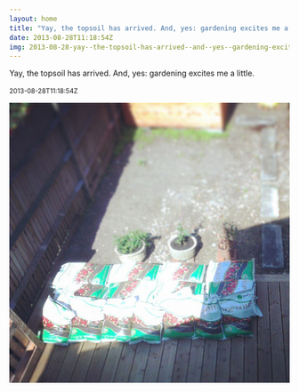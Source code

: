 ```yaml
---
layout: home
title: "Yay, the topsoil has arrived. And, yes: gardening excites me a little."
date: 2013-08-28T11:18:54Z
img: 2013-08-28-yay--the-topsoil-has-arrived--and--yes--gardening-excites-me-a-little-.jpg
---
```


Yay, the topsoil has arrived. And, yes: gardening excites me a little.

<small>2013-08-28T11:18:54Z</small>

![Yay, the topsoil has arrived. And, yes: gardening excites me a little.](2013-08-28-yay--the-topsoil-has-arrived--and--yes--gardening-excites-me-a-little-.jpg)

